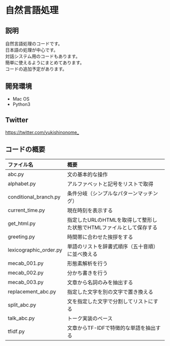 # 自然言語処理

## 説明
自然言語処理のコードです。  
日本語の処理が中心です。  
対話システム用のコードもあります。  
簡単に使えるようにまとめてあります。  
コードの追加予定があります。  

## 開発環境
* Mac OS  
* Python3

## Twitter
<https://twitter.com/yukishinonome_>

## コードの概要
| ファイル名 | 概要 |
|:---------|:-----|
| abc.py | 文の基本的な操作 |
| alphabet.py | アルファベットと記号をリストで取得 |
| conditional_branch.py | 条件分岐（シンプルなパターンマッチング） |
| current_time.py | 現在時刻を表示する |
| get_html.py | 指定したURLのHTMLを取得して整形した状態でHTMLファイルとして保存する |
| greeting.py | 時間帯に合わせた挨拶をする |
| lexicographic_order.py | 単語のリストを辞書式順序（五十音順）に並べ換える |
| mecab_001.py | 形態素解析を行う |
| mecab_002.py | 分かち書きを行う |
| mecab_003.py | 文章から名詞のみを抽出する |
| replacement_abc.py | 指定した文字を別の文字で置き換える |
| split_abc.py | 文を指定した文字で分割してリストにする |
| talk_abc.py | トーク実装のベース |
| tfidf.py | 文章からTF-IDFで特徴的な単語を抽出する |